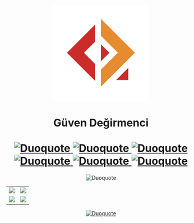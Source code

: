 <p align="center">
  <a href="https://www.linkedin.com/in/duoquote/">
    <img width="256" src="logo.png" alt="Stackoverflow Reputation" />
  </a>
</p>

<h1 align="center">
  <b>Güven Değirmenci</b>
  <br></br>
  <a href="https://www.linkedin.com/in/duoquote/">
    <img src="https://img.shields.io/badge/linkedin-%230077B5.svg?style=for-the-badge&logo=linkedin&logoColor=white" alt="Duoquote" />
  </a>
  <a href="https://www.hackerrank.com/Duoquote">
    <img src="https://img.shields.io/badge/-Hackerrank-2EC866?style=for-the-badge&logo=HackerRank&logoColor=white" alt="Duoquote" />
  </a>
  <a href="https://stackoverflow.com/users/7493063/guven-degirmenci?tab=profile">
    <img src="https://img.shields.io/badge/-Stackoverflow-FE7A16?style=for-the-badge&logo=stack-overflow&logoColor=white" alt="Duoquote" />
  </a>
  <a href="https://steamcommunity.com/id/duoquote">
    <img src="https://img.shields.io/badge/steam-%23000000.svg?style=for-the-badge&logo=steam&logoColor=white" alt="Duoquote" />
  </a>
  <a href="https://www.instagram.com/duoquote/">
    <img src="https://img.shields.io/badge/Instagram-%23E4405F.svg?style=for-the-badge&logo=Instagram&logoColor=white" alt="Duoquote" />
  </a>
  <a href="https://www.facebook.com/Duoquote">
    <img src="https://img.shields.io/badge/Facebook-%231877F2.svg?style=for-the-badge&logo=Facebook&logoColor=white" alt="Duoquote" />
  </a>
</h1>

<p align="center">
  <img src="https://github-profile-trophy.vercel.app/?username=Duoquote&theme=dark_lover&margin-w=8&no-frame=true&column=6" alt="Duoquote" />
</p>

<table>
  <tbody>
    <tr>
      <td style="width: 50%;">
        <img src="https://streak-stats.demolab.com?user=duoquote&theme=dark" />
      </td>
      <td style="width: 50%;">
        <img src="https://github-readme-stats.vercel.app/api/wakatime?username=duoquote&theme=dark&layout=compact&langs_count=8&custom_title=Coding%20Time%20Stats" />
      </td>
    </tr>
    <tr>
      <td style="width: 50%;">
        <img src="https://github-readme-stats.vercel.app/api/top-langs/?username=duoquote&theme=dark&card_width=500&langs_count=4" />
      </td>
      <td style="width: 50%;">
        <img src="https://github-readme-stats.vercel.app/api?username=duoquote&line_height=33.1&count_private=true&include_all_commits&card_width=500&show_icons=true&theme=dark&custom_title=Github%20Stats" />
      </td>
    </tr>
  </tbody>
</table>

<p align="center">
  <a href="https://open.spotify.com/user/11139200327">
    <img src="https://spotify-github-profile.vercel.app/api/view?uid=11139200327&cover_image=true&theme=novatorem&show_offline=false&background_color=000000&bar_color=000000&bar_color_cover=true" alt="Duoquote" />
  </a>
</p>
